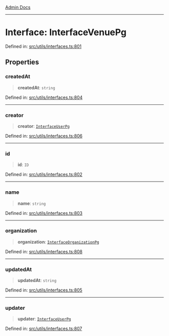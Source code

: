 [Admin Docs](/)

***

# Interface: InterfaceVenuePg

Defined in: [src/utils/interfaces.ts:801](https://github.com/PalisadoesFoundation/talawa-admin/blob/main/src/utils/interfaces.ts#L801)

## Properties

### createdAt

> **createdAt**: `string`

Defined in: [src/utils/interfaces.ts:804](https://github.com/PalisadoesFoundation/talawa-admin/blob/main/src/utils/interfaces.ts#L804)

***

### creator

> **creator**: [`InterfaceUserPg`](InterfaceUserPg.md)

Defined in: [src/utils/interfaces.ts:806](https://github.com/PalisadoesFoundation/talawa-admin/blob/main/src/utils/interfaces.ts#L806)

***

### id

> **id**: `ID`

Defined in: [src/utils/interfaces.ts:802](https://github.com/PalisadoesFoundation/talawa-admin/blob/main/src/utils/interfaces.ts#L802)

***

### name

> **name**: `string`

Defined in: [src/utils/interfaces.ts:803](https://github.com/PalisadoesFoundation/talawa-admin/blob/main/src/utils/interfaces.ts#L803)

***

### organization

> **organization**: [`InterfaceOrganizationPg`](InterfaceOrganizationPg.md)

Defined in: [src/utils/interfaces.ts:808](https://github.com/PalisadoesFoundation/talawa-admin/blob/main/src/utils/interfaces.ts#L808)

***

### updatedAt

> **updatedAt**: `string`

Defined in: [src/utils/interfaces.ts:805](https://github.com/PalisadoesFoundation/talawa-admin/blob/main/src/utils/interfaces.ts#L805)

***

### updater

> **updater**: [`InterfaceUserPg`](InterfaceUserPg.md)

Defined in: [src/utils/interfaces.ts:807](https://github.com/PalisadoesFoundation/talawa-admin/blob/main/src/utils/interfaces.ts#L807)
